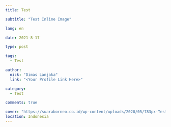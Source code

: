 ```yaml
---
title: Test

subtitle: "Test Inline Image"

lang: en

date: 2021-8-17

type: post

tags:
  - Test

author:
  nick: "Dimas Lanjaka"
  link: "<Your Profile Link Here>"

category:
  - Test

comments: true

cover: "https://suaraborneo.co.id/wp-content/uploads/2020/05/783px-Test-Logo.svg_.png"
location: Indonesia
---
```


<!--
<%- gravatar('a@abc.com' {s: 40, d: 'https://via.placeholder.com/150'}) %>

<%- list_from_file("src-posts/The Legend Of Neverland/Quiz/quiz.txt") %>
-->

<!-- readfile Helper/readfile.md -->
